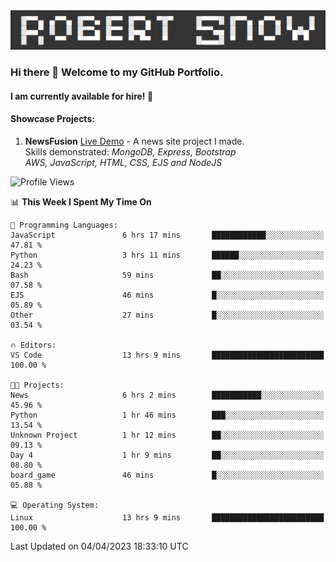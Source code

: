 <img alt="myname" src="assets/name.png" />

### Hi there 👋 Welcome to my GitHub Portfolio.
#### I am currently available for hire!  :briefcase:

#### Showcase Projects:

1. **NewsFusion** [Live Demo](https://news-1-f7223358.deta.app/) - A news site project I made.\
Skills demonstrated: *MongoDB, Express, Bootstrap\
AWS, JavaScript, HTML, CSS, EJS and NodeJS*

<!--START_SECTION:waka-->
![Profile Views](http://img.shields.io/badge/Profile%20Views-321-blue)

📊 **This Week I Spent My Time On** 

```text
💬 Programming Languages: 
JavaScript               6 hrs 17 mins       ████████████░░░░░░░░░░░░░   47.81 % 
Python                   3 hrs 11 mins       ██████░░░░░░░░░░░░░░░░░░░   24.23 % 
Bash                     59 mins             ██░░░░░░░░░░░░░░░░░░░░░░░   07.58 % 
EJS                      46 mins             █░░░░░░░░░░░░░░░░░░░░░░░░   05.89 % 
Other                    27 mins             █░░░░░░░░░░░░░░░░░░░░░░░░   03.54 % 

🔥 Editors: 
VS Code                  13 hrs 9 mins       █████████████████████████   100.00 % 

🐱‍💻 Projects: 
News                     6 hrs 2 mins        ███████████░░░░░░░░░░░░░░   45.96 % 
Python                   1 hr 46 mins        ███░░░░░░░░░░░░░░░░░░░░░░   13.54 % 
Unknown Project          1 hr 12 mins        ██░░░░░░░░░░░░░░░░░░░░░░░   09.13 % 
Day 4                    1 hr 9 mins         ██░░░░░░░░░░░░░░░░░░░░░░░   08.80 % 
board_game               46 mins             █░░░░░░░░░░░░░░░░░░░░░░░░   05.88 % 

💻 Operating System: 
Linux                    13 hrs 9 mins       █████████████████████████   100.00 % 
```


 Last Updated on 04/04/2023 18:33:10 UTC
<!--END_SECTION:waka-->

<!--
**robjsnow/robjsnow** is a ✨ _special_ ✨ repository because its `README.md` (this file) appears on your GitHub profile.

Here are some ideas to get you started:

- 🔭 I’m currently working on ...
- 🌱 I’m currently learning ...
- 👯 I’m looking to collaborate on ...
- 🤔 I’m looking for help with ...
- 💬 Ask me about ...
- 📫 How to reach me: ...
- 😄 Pronouns: ...
- ⚡ Fun fact: ...
-->
